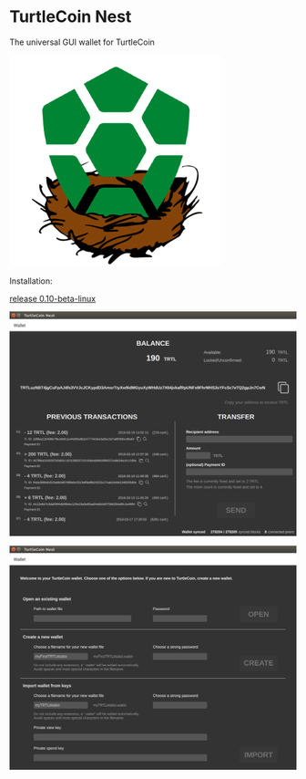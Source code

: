 # TurtleCoin Nest

The universal GUI wallet for TurtleCoin

![Logo](/turtlecoinnestlogo.png)

Installation:

[release 0.10-beta-linux](https://github.com/woodyjon/TurtleCoin-Nest/releases/tag/0.10-beta)

![Main Screen](/Screenshots/MainScreen.png)

![Open Wallet](/Screenshots/OpenWallet.png)